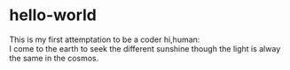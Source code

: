 # hello-world
This is my first attemptation to be a coder
hi,human:  
    I come to the earth to seek the different sunshine though the light is alway the same in the cosmos.
